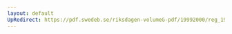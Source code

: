 ```yaml
---
layout: default
UpRedirect: https://pdf.swedeb.se/riksdagen-volumeG-pdf/19992000/reg_19992000/reg_19992000_0253.pdf
---
```

